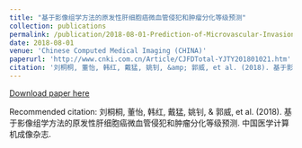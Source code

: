 ```yaml
---
title: "基于影像组学方法的原发性肝细胞癌微血管侵犯和肿瘤分化等级预测"
collection: publications
permalink: /publication/2018-08-01-Prediction-of-Microvascular-Invasion-and-Tumor-Differentiation-Grade-in-Primary-Hepatocellular-Carcinoma-Based-on-Imaging-Histology
date: 2018-08-01
venue: 'Chinese Computed Medical Imaging (CHINA)'
paperurl: 'http://www.cnki.com.cn/Article/CJFDTotal-YJTY201801021.htm'
citation: '刘桐桐, 董怡, 韩红, 戴猛, 姚钊, &amp; 郭威, et al. (2018). 基于影像组学方法的原发性肝细胞癌微血管侵犯和肿瘤分化等级预测. 中国医学计算机成像杂志.'
---
```


<a href='http://www.cnki.com.cn/Article/CJFDTotal-YJTY201801021.htm'>Download paper here</a>

Recommended citation: 刘桐桐, 董怡, 韩红, 戴猛, 姚钊, & 郭威, et al. (2018). 基于影像组学方法的原发性肝细胞癌微血管侵犯和肿瘤分化等级预测. 中国医学计算机成像杂志.